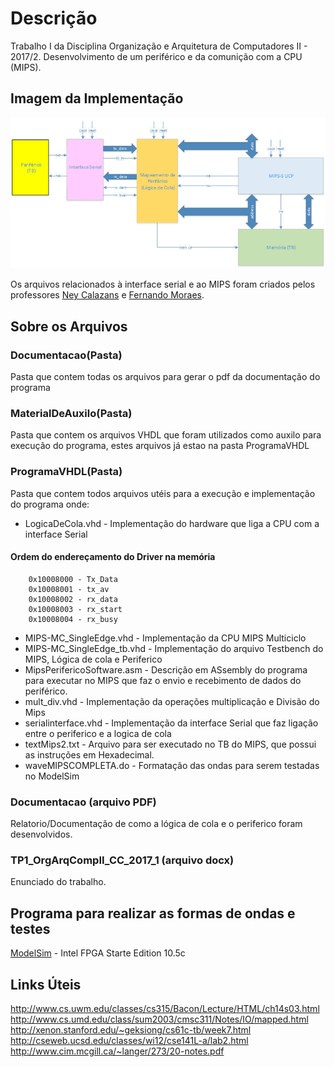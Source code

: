# Descrição #
Trabalho I da Disciplina Organização e Arquitetura de Computadores II - 2017/2. Desenvolvimento de um periférico e da comunição com a CPU (MIPS).
## Imagem da Implementação ##
<p align="center">
  <img src="https://github.com/viniCerutti/T1-Organizacao-e-Arquitetura-de-Computadores-II/blob/master/Documentacao/modelagemT1.png">
</p>

Os arquivos relacionados à interface serial e ao MIPS foram criados pelos professores [Ney Calazans](http://www.inf.pucrs.br/calazans/) e [Fernando Moraes](https://www.inf.pucrs.br/moraes/).
## Sobre os Arquivos ##
 ### Documentacao(Pasta) ###
 Pasta que contem todas os arquivos para gerar o pdf da documentação do programa
 ### MaterialDeAuxilo(Pasta) ###
 Pasta que contem os arquivos VHDL que foram utilizados como auxilo para execução do programa, estes arquivos já estao na pasta ProgramaVHDL
 ### ProgramaVHDL(Pasta) ###
 Pasta que contem todos arquivos utéis para a execução e implementação do programa onde:
* LogicaDeCola.vhd - Implementação do hardware que liga a CPU com a interface Serial
#### Ordem do endereçamento do Driver na memória ####

        0x10008000 - Tx_Data
        0x10008001 - tx_av
        0x10008002 - rx_data
        0x10008003 - rx_start
        0x10008004 - rx_busy

* MIPS-MC_SingleEdge.vhd - Implementação da CPU MIPS Multiciclo
* MIPS-MC_SingleEdge_tb.vhd - Implementação do arquivo Testbench do MIPS, Lógica de cola e Periferico
* MipsPerifericoSoftware.asm - Descrição em ASsembly do programa para executar no MIPS que faz o envio e recebimento de dados do periférico.
* mult_div.vhd - Implementação da operações multiplicação e Divisão do Mips
* serialinterface.vhd - Implementação da interface Serial que faz ligação entre o periferico e a logica de cola
* textMips2.txt  - Arquivo para ser executado no TB do MIPS, que possui as instruções em Hexadecimal.
* waveMIPSCOMPLETA.do - Formatação das ondas para serem testadas no ModelSim
 ### Documentacao (arquivo PDF) ###
 Relatorio/Documentação de como a lógica de cola e o periferico foram desenvolvidos.
 ### TP1_OrgArqCompII_CC_2017_1 (arquivo docx) ###
 Enunciado do trabalho.

## Programa para realizar as formas de ondas e testes ##
[ModelSim](https://www.altera.com/products/design-software/model---simulation/modelsim-altera-software.html) - Intel FPGA Starte Edition 10.5c

## Links Úteis ##

http://www.cs.uwm.edu/classes/cs315/Bacon/Lecture/HTML/ch14s03.html<br/>
http://www.cs.umd.edu/class/sum2003/cmsc311/Notes/IO/mapped.html<br/>
http://xenon.stanford.edu/~geksiong/cs61c-tb/week7.html<br/>
http://cseweb.ucsd.edu/classes/wi12/cse141L-a/lab2.html<br/>
http://www.cim.mcgill.ca/~langer/273/20-notes.pdf<br/>
